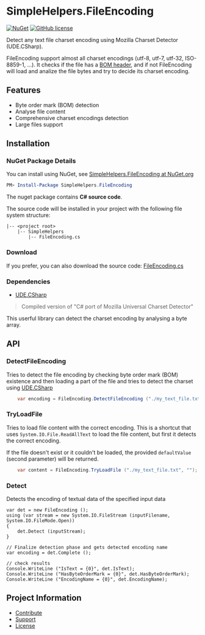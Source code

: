SimpleHelpers.FileEncoding
===========

[![NuGet](https://img.shields.io/nuget/v/SimpleHelpers.FileEncoding.svg?maxAge=1200&style=flat-square)](https://www.nuget.org/packages/SimpleHelpers.FileEncoding/)
[![GitHub license](https://img.shields.io/badge/license-MIT-brightgreen.svg?maxAge=3600&style=flat-square)](https://cdn.jsdelivr.net/gh/khalidsalomao/SimpleHelpers.Net/SimpleHelpers/LICENSE.txt)

Detect any text file charset encoding using Mozilla Charset Detector (UDE.CSharp).

FileEncoding support almost all charset encodings (utf-8, utf-7, utf-32, ISO-8859-1, ...). It checks if the file has a [BOM header](https://en.wikipedia.org/wiki/Byte_order_mark), and if not FileEncoding will load and analize the file bytes and try to decide its charset encoding.


Features
--------

* Byte order mark (BOM) detection
* Analyse file content
* Comprehensive charset encodings detection
* Large files support


Installation
------------

### NuGet Package Details

You can install using NuGet, see [SimpleHelpers.FileEncoding at NuGet.org](https://www.nuget.org/packages/SimpleHelpers.FileEncoding/)

```powershell
PM> Install-Package SimpleHelpers.FileEncoding
```

The nuget package contains **C# source code**.

The source code will be installed in your project with the following file system structure:

```
|-- <project root>
    |-- SimpleHelpers
        |-- FileEncoding.cs
```

### Download

If you prefer, you can also download the source code: [FileEncoding.cs](https://github.com/khalidsalomao/SimpleHelpers.Net/blob/master/SimpleHelpers.ConsoleUtils/SimpleHelpers/FileEncoding.cs)


### Dependencies

- [UDE.CSharp](https://www.nuget.org/packages/UDE.CSharp/)

> Compiled version of "C# port of Mozilla Universal Charset Detector"

This userful library can detect the charset encoding by analysing a byte array.


API
-------

### DetectFileEncoding

Tries to detect the file encoding by checking byte order mark (BOM) existence and then loading a part of the file and tries to detect the charset using [UDE.CSharp](https://github.com/errepi/ude#readme)

```csharp
    var encoding = FileEncoding.DetectFileEncoding ("./my_text_file.txt");
```

### TryLoadFile

Tries to load file content with the correct encoding.
This is a shortcut that uses `System.IO.File.ReadAllText` to load the file content, but first it detects the correct encoding.

If the file doesn't exist or it couldn't be loaded, the provided `defaultValue` (second parameter) will be returned.

```csharp
    var content = FileEncoding.TryLoadFile ("./my_text_file.txt", "");
```


### Detect

Detects the encoding of textual data of the specified input data

```
var det = new FileEncoding ();
using (var stream = new System.IO.FileStream (inputFilename, System.IO.FileMode.Open))
{
    det.Detect (inputStream);
}

// Finalize detection phase and gets detected encoding name
var encoding = det.Complete ();

// check results
Console.WriteLine ("IsText = {0}", det.IsText);
Console.WriteLine ("HasByteOrderMark = {0}", det.HasByteOrderMark);
Console.WriteLine ("EncodingName = {0}", det.EncodingName);
```

Project Information
-------------------

* [Contribute](../#contribute)
* [Support](../#support)
* [License](../#license)
